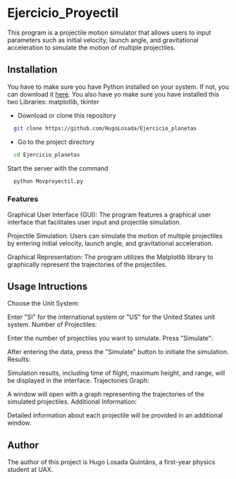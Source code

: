 # Ejercicio_Proyectil
This program is a projectile motion simulator that allows users to input parameters such as initial velocity, launch angle, and gravitational acceleration to simulate the motion of multiple projectiles.

## Installation

You have to make sure you have Python installed on your system. If not, you can download it [here](https://www.python.org/downloads/).
You also have yo make sure you have installed this two Libraries: matplotlib, tkinter
- Download or clone this repository

```bash
  git clone https://github.com/HugoLosada/Ejercicio_planetas
```

- Go to the project directory    

```bash
  cd Ejercicio_planetas
```


Start the server with the command 

```bash
  python Movproyectil.py
```

### Features
Graphical User Interface (GUI): The program features a graphical user interface that facilitates user input and projectile simulation.

Projectile Simulation: Users can simulate the motion of multiple projectiles by entering initial velocity, launch angle, and gravitational acceleration.

Graphical Representation: The program utilizes the Matplotlib library to graphically represent the trajectories of the projectiles.
## Usage Intructions
Choose the Unit System:

Enter "SI" for the international system or "US" for the United States unit system.
Number of Projectiles:

Enter the number of projectiles you want to simulate.
Press "Simulate":

After entering the data, press the "Simulate" button to initiate the simulation.
Results:

Simulation results, including time of flight, maximum height, and range, will be displayed in the interface.
Trajectories Graph:

A window will open with a graph representing the trajectories of the simulated projectiles.
Additional Information:

Detailed information about each projectile will be provided in an additional window.

## Author
The author of this project is Hugo Losada Quintáns, a first-year physics student at UAX.
